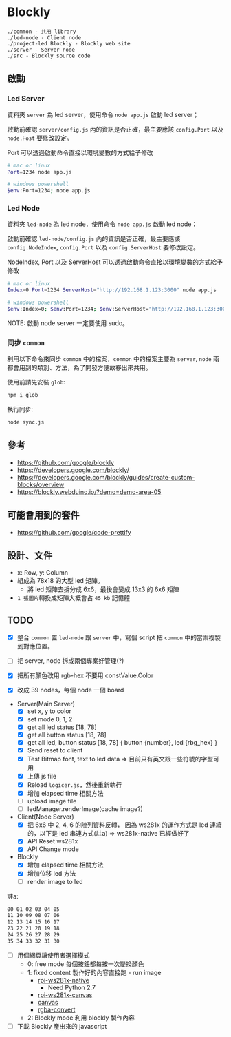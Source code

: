 # Blockly

```text
./common - 共用 library
./led-node - Client node
./project-led Blockly - Blockly web site
./server - Server node
./src - Blockly source code
```

## 啟動

### Led Server

資料夾 `server` 為 led server，使用命令 `node app.js` 啟動 led server；

啟動前確認 `server/config.js` 內的資訊是否正確，最主要應該 `config.Port` 以及 `node.Host` 要修改設定。

Port 可以透過啟動命令直接以環境變數的方式給予修改

```sh
# mac or linux
Port=1234 node app.js

# windows powershell
$env:Port=1234; node app.js
```

### Led Node

資料夾 `led-node` 為 led node，使用命令 `node app.js` 啟動 led node；

啟動前確認 `led-node/config.js` 內的資訊是否正確，最主要應該 `config.NodeIndex`, `config.Port` 以及 `config.ServerHost` 要修改設定。

NodeIndex, Port 以及 ServerHost 可以透過啟動命令直接以環境變數的方式給予修改

```sh
# mac or linux
Index=0 Port=1234 ServerHost="http://192.168.1.123:3000" node app.js

# windows powershell
$env:Index=0; $env:Port=1234; $env:ServerHost="http://192.168.1.123:3000"; node app.js
```

NOTE: 啟動 node server 一定要使用 sudo。

### 同步 `common`

利用以下命令來同步 `common` 中的檔案，`common` 中的檔案主要為 `server`, `node` 兩都會用到的類別、方法，為了開發方便故移出來共用。

使用前請先安裝 `glob`:

```sh
npm i glob
```

執行同步:

```sh
node sync.js
```

## 參考

- https://github.com/google/blockly
- https://developers.google.com/blockly/
- https://developers.google.com/blockly/guides/create-custom-blocks/overview
- https://blockly.webduino.io/?demo=demo-area-05

## 可能會用到的套件

- https://github.com/google/code-prettify

## 設計、文件

- x: Row, y: Column
- 組成為 78x18 的大型 led 矩陣。
  - 將 led 矩陣去拆分成 6x6，最後會變成 13x3 的 6x6 矩陣
- `1 張圖片`轉換成矩陣大概會占 `45 kb` 記憶體

## TODO

- [x] 整合 `common` 置 `led-node` 跟 `server` 中，寫個 script 把 `common` 中的當案複製到對應位置。
- [ ] 把 server, node 拆成兩個專案好管理(?)

- [x] 把所有顏色改用 rgb-hex 不要用 constValue.Color
- [x] 改成 39 nodes，每個 node 一個 board
- Server(Main Server)
  - [x] set x, y to color
  - [x] set mode 0, 1, 2
  - [x] get all led status [18, 78]
  - [x] get all button status [18, 78]
  - [x] get all led, button status [18, 78] { button {number}, led {rbg_hex} }
  - [x] Send reset to client
  - [x] Test Bitmap font, text to led data => 目前只有英文跟一些符號的字型可用
  - [x] 上傳 js file
  - [x] Reload `logicer.js`，然後重新執行
  - [x] 增加 elapsed time 相關方法
  - [ ] upload image file
  - [ ] ledManager.renderImage(cache image?)
- Client(Node Server)
  - [x] 把 6x6 中 2, 4, 6 的陣列資料反轉， 因為 ws281x 的運作方式是 led 連續的，以下是 led 串連方式(註a) => ws281x-native 已經做好了
  - [x] API Reset ws281x
  - [x] API Change mode
- Blockly
  - [x] 增加 elapsed time 相關方法
  - [x] 增加位移 led 方法
  - [ ] render image to led

註a:

```latex
00 01 02 03 04 05
11 10 09 08 07 06
12 13 14 15 16 17
23 22 21 20 19 18
24 25 26 27 28 29
35 34 33 32 31 30
```

- [ ] 用個網頁讓使用者選擇模式
  - 0: free mode 每個按鈕都每按一次變換顏色
  - 1: fixed content 製作好的內容直接跑 - run image
    - [rpi-ws281x-native](https://www.npmjs.com/package/rpi-ws281x-native)
      - Need Python 2.7
    - [rpi-ws281x-canvas](https://www.npmjs.com/package/rpi-ws281x-canvas)
    - [canvas](https://www.npmjs.com/package/canvas)
    - [rgba-convert](https://www.npmjs.com/package/rgba-convert)
  - 2: Blockly mode 利用 blockly 製作內容
- [ ] 下載 Blockly 產出來的 javascript